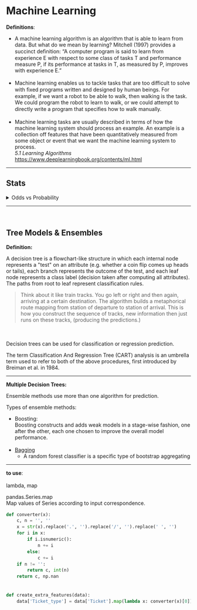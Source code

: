 # Machine Learning



**Definitions**: 

- A machine learning algorithm is an algorithm that is able to learn from data. But what do we mean by learning? Mitchell (1997) provides a succinct deﬁnition: “A computer program is said to learn from experience E with respect to some class of tasks T and performance measure P, if its performance at tasks in T, as measured by P, improves with experience E.” <br> <br>
- Machine learning enables us to tackle tasks that are too difficult to solve with ﬁxed programs written and designed by human beings.  For example, if we want a robot to be able to walk, then walking is the task. We could program the robot to learn to walk, or we could attempt to directly write a program that speciﬁes how to walk manually. <br><br>
- Machine learning tasks are usually described in terms of how the machine learning system should process an example. An example is a collection off features that have been quantitatively measured from some object or event that we want the machine learning system to process.
  <br>*5.1 Learning Algorithms* https://www.deeplearningbook.org/contents/ml.html
  
---
## Stats

<details>
  <summary>Odds vs Probability</summary>
  
  
[Odds vs Probability](https://www.youtube.com/watch?v=ARfXDSkQf1Y)
![Odds vs Probability](1.png)<br>
Above odds, below probability.<br>
![Odds vs Probability](2.png)
<br>
From probability to odds: <br>
0.625/0.375
<br>
</details>

---
<br>

## Tree Models & Ensembles 


**Definition:**


A decision tree is a flowchart-like structure in which each internal node represents a "test" on an attribute (e.g. whether a coin flip comes up heads or tails), each branch represents the outcome of the test, and each leaf node represents a class label (decision taken after computing all attributes). The paths from root to leaf represent classification rules.

> Think about it like train tracks. You go left or right and then again, arriving at a certain destination. The algorithm builds a metaphorical route mapping from station of departure to station of arrival. This is how you construct the sequence of tracks, new information then just runs on these tracks, (producing the predictions.) 

<br>
<br>
Decision trees can be used for classification or regression prediction.

The term Classification And Regression Tree (CART) analysis is an umbrella term used to refer to both of the above procedures, first introduced by Breiman et al. in 1984.

---

**Multiple Decision Trees:**

Ensemble methods use more than one algorithm for prediction. 

Types of ensemble methods: 
- Boosting: <br>
    Boosting constructs and adds weak models in a stage-wise fashion, one after the other, each one chosen to improve the overall model performance.
  <br><br>
- [Bagging](https://blog.mlreview.com/gradient-boosting-from-scratch-1e317ae4587d)
    - A random forest classifier is a specific type of bootstrap aggregating
---

**to use**: <Br><Br>
lambda, map 

pandas.Series.map
<Br>
Map values of Series according to input correspondence.
```python
def converter(x):
    c, n = '', ''
    x = str(x).replace('.', '').replace('/', '').replace(' ', '')
    for i in x:
        if i.isnumeric():
            n += i
        else:
            c += i
    if n != '':
        return c, int(n)
    return c, np.nan


def create_extra_features(data):
    data['Ticket_type'] = data['Ticket'].map(lambda x: converter(x)[0])
```
<br>


